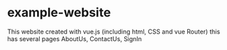# example-website
This website created with vue.js (including html, CSS and vue Router) this has several pages AboutUs, ContactUs, SignIn
